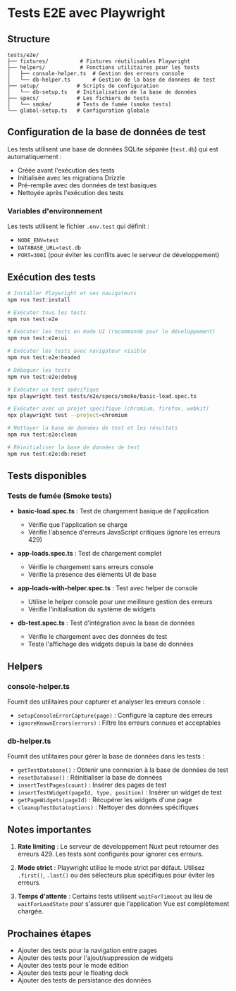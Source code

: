 # Tests E2E avec Playwright

## Structure

```
tests/e2e/
├── fixtures/          # Fixtures réutilisables Playwright
├── helpers/           # Fonctions utilitaires pour les tests
│   ├── console-helper.ts  # Gestion des erreurs console
│   └── db-helper.ts       # Gestion de la base de données de test
├── setup/            # Scripts de configuration
│   └── db-setup.ts   # Initialisation de la base de données
├── specs/            # Les fichiers de tests
│   └── smoke/        # Tests de fumée (smoke tests)
└── global-setup.ts   # Configuration globale
```

## Configuration de la base de données de test

Les tests utilisent une base de données SQLite séparée (`test.db`) qui est automatiquement :
- Créée avant l'exécution des tests
- Initialisée avec les migrations Drizzle
- Pré-remplie avec des données de test basiques
- Nettoyée après l'exécution des tests

### Variables d'environnement

Les tests utilisent le fichier `.env.test` qui définit :
- `NODE_ENV=test`
- `DATABASE_URL=test.db`
- `PORT=3001` (pour éviter les conflits avec le serveur de développement)

## Exécution des tests

```bash
# Installer Playwright et ses navigateurs
npm run test:install

# Exécuter tous les tests
npm run test:e2e

# Exécuter les tests en mode UI (recommandé pour le développement)
npm run test:e2e:ui

# Exécuter les tests avec navigateur visible
npm run test:e2e:headed

# Déboguer les tests
npm run test:e2e:debug

# Exécuter un test spécifique
npx playwright test tests/e2e/specs/smoke/basic-load.spec.ts

# Exécuter avec un projet spécifique (chromium, firefox, webkit)
npx playwright test --project=chromium

# Nettoyer la base de données de test et les résultats
npm run test:e2e:clean

# Réinitialiser la base de données de test
npm run test:e2e:db:reset
```

## Tests disponibles

### Tests de fumée (Smoke tests)

- **basic-load.spec.ts** : Test de chargement basique de l'application
  - Vérifie que l'application se charge
  - Vérifie l'absence d'erreurs JavaScript critiques (ignore les erreurs 429)

- **app-loads.spec.ts** : Test de chargement complet
  - Vérifie le chargement sans erreurs console
  - Vérifie la présence des éléments UI de base

- **app-loads-with-helper.spec.ts** : Test avec helper de console
  - Utilise le helper console pour une meilleure gestion des erreurs
  - Vérifie l'initialisation du système de widgets

- **db-test.spec.ts** : Test d'intégration avec la base de données
  - Vérifie le chargement avec des données de test
  - Teste l'affichage des widgets depuis la base de données

## Helpers

### console-helper.ts

Fournit des utilitaires pour capturer et analyser les erreurs console :
- `setupConsoleErrorCapture(page)` : Configure la capture des erreurs
- `ignoreKnownErrors(errors)` : Filtre les erreurs connues et acceptables

### db-helper.ts

Fournit des utilitaires pour gérer la base de données dans les tests :
- `getTestDatabase()` : Obtenir une connexion à la base de données de test
- `resetDatabase()` : Réinitialiser la base de données
- `insertTestPages(count)` : Insérer des pages de test
- `insertTestWidget(pageId, type, position)` : Insérer un widget de test
- `getPageWidgets(pageId)` : Récupérer les widgets d'une page
- `cleanupTestData(options)` : Nettoyer des données spécifiques

## Notes importantes

1. **Rate limiting** : Le serveur de développement Nuxt peut retourner des erreurs 429. Les tests sont configurés pour ignorer ces erreurs.

2. **Mode strict** : Playwright utilise le mode strict par défaut. Utilisez `.first()`, `.last()` ou des sélecteurs plus spécifiques pour éviter les erreurs.

3. **Temps d'attente** : Certains tests utilisent `waitForTimeout` au lieu de `waitForLoadState` pour s'assurer que l'application Vue est complètement chargée.

## Prochaines étapes

- Ajouter des tests pour la navigation entre pages
- Ajouter des tests pour l'ajout/suppression de widgets
- Ajouter des tests pour le mode édition
- Ajouter des tests pour le floating dock
- Ajouter des tests de persistance des données